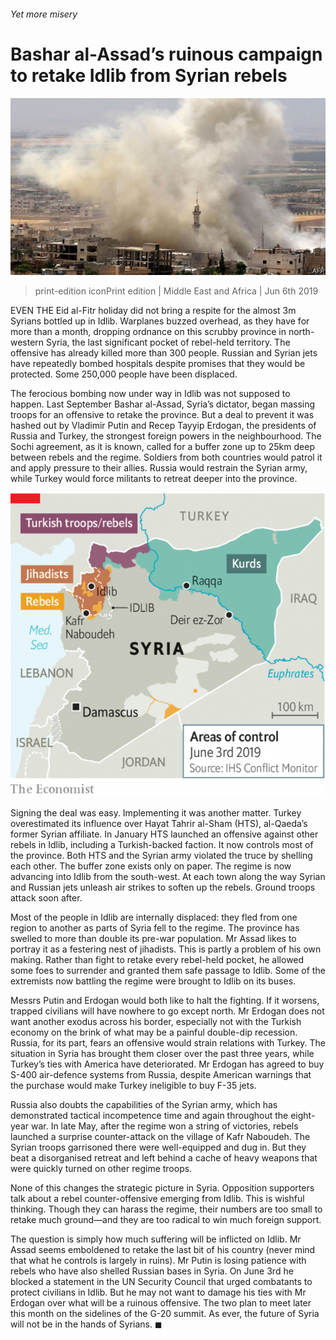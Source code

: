 ###### Yet more misery

# Bashar al-Assad’s ruinous campaign to retake Idlib from Syrian rebels 

![image](images/20190608_map504.jpg) 

> print-edition iconPrint edition | Middle East and Africa | Jun 6th 2019 

EVEN THE Eid al-Fitr holiday did not bring a respite for the almost 3m Syrians bottled up in Idlib. Warplanes buzzed overhead, as they have for more than a month, dropping ordnance on this scrubby province in north-western Syria, the last significant pocket of rebel-held territory. The offensive has already killed more than 300 people. Russian and Syrian jets have repeatedly bombed hospitals despite promises that they would be protected. Some 250,000 people have been displaced. 

The ferocious bombing now under way in Idlib was not supposed to happen. Last September Bashar al-Assad, Syria’s dictator, began massing troops for an offensive to retake the province. But a deal to prevent it was hashed out by Vladimir Putin and Recep Tayyip Erdogan, the presidents of Russia and Turkey, the strongest foreign powers in the neighbourhood. The Sochi agreement, as it is known, called for a buffer zone up to 25km deep between rebels and the regime. Soldiers from both countries would patrol it and apply pressure to their allies. Russia would restrain the Syrian army, while Turkey would force militants to retreat deeper into the province. 

![image](images/20190608_MAM993.png) 

Signing the deal was easy. Implementing it was another matter. Turkey overestimated its influence over Hayat Tahrir al-Sham (HTS), al-Qaeda’s former Syrian affiliate. In January HTS launched an offensive against other rebels in Idlib, including a Turkish-backed faction. It now controls most of the province. Both HTS and the Syrian army violated the truce by shelling each other. The buffer zone exists only on paper. The regime is now advancing into Idlib from the south-west. At each town along the way Syrian and Russian jets unleash air strikes to soften up the rebels. Ground troops attack soon after. 

Most of the people in Idlib are internally displaced: they fled from one region to another as parts of Syria fell to the regime. The province has swelled to more than double its pre-war population. Mr Assad likes to portray it as a festering nest of jihadists. This is partly a problem of his own making. Rather than fight to retake every rebel-held pocket, he allowed some foes to surrender and granted them safe passage to Idlib. Some of the extremists now battling the regime were brought to Idlib on its buses. 

Messrs Putin and Erdogan would both like to halt the fighting. If it worsens, trapped civilians will have nowhere to go except north. Mr Erdogan does not want another exodus across his border, especially not with the Turkish economy on the brink of what may be a painful double-dip recession. Russia, for its part, fears an offensive would strain relations with Turkey. The situation in Syria has brought them closer over the past three years, while Turkey’s ties with America have deteriorated. Mr Erdogan has agreed to buy S-400 air-defence systems from Russia, despite American warnings that the purchase would make Turkey ineligible to buy F-35 jets. 

Russia also doubts the capabilities of the Syrian army, which has demonstrated tactical incompetence time and again throughout the eight-year war. In late May, after the regime won a string of victories, rebels launched a surprise counter-attack on the village of Kafr Naboudeh. The Syrian troops garrisoned there were well-equipped and dug in. But they beat a disorganised retreat and left behind a cache of heavy weapons that were quickly turned on other regime troops. 

None of this changes the strategic picture in Syria. Opposition supporters talk about a rebel counter-offensive emerging from Idlib. This is wishful thinking. Though they can harass the regime, their numbers are too small to retake much ground—and they are too radical to win much foreign support. 

The question is simply how much suffering will be inflicted on Idlib. Mr Assad seems emboldened to retake the last bit of his country (never mind that what he controls is largely in ruins). Mr Putin is losing patience with rebels who have also shelled Russian bases in Syria. On June 3rd he blocked a statement in the UN Security Council that urged combatants to protect civilians in Idlib. But he may not want to damage his ties with Mr Erdogan over what will be a ruinous offensive. The two plan to meet later this month on the sidelines of the G-20 summit. As ever, the future of Syria will not be in the hands of Syrians. ◼ 

